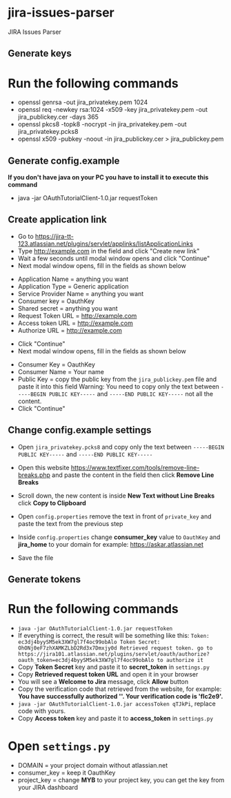 # jira-issues-parser
JIRA Issues Parser

Generate keys
-------------

# Run the following commands

- openssl genrsa -out jira_privatekey.pem 1024
- openssl req -newkey rsa:1024 -x509 -key jira_privatekey.pem -out jira_publickey.cer -days 365
- openssl pkcs8 -topk8 -nocrypt -in jira_privatekey.pem -out jira_privatekey.pcks8
- openssl x509 -pubkey -noout -in jira_publickey.cer  > jira_publickey.pem

Generate config.example
-----------------------

**If you don't have java on your PC you have to install it to execute this command**

- java -jar OAuthTutorialClient-1.0.jar requestToken

Create application link
-----------------------

- Go to https://jira-tt-123.atlassian.net/plugins/servlet/applinks/listApplicationLinks
- Type http://example.com in the field and click "Create new link"
- Wait a few seconds until modal window opens and click "Continue"
- Next modal window opens, fill in the fields as shown below
* Application Name = anything you want
* Application Type = Generic application
* Service Provider Name = anything you want
* Consumer key = OauthKey
* Shared secret = anything you want
* Request Token URL = http://example.com
* Access token URL = http://example.com
* Authorize URL = http://example.com
- Click "Continue"
- Next modal window opens, fill in the fields as shown below
* Consumer Key = OauthKey
* Consumer Name = Your name
* Public Key = copy the public key from the `jira_publickey.pem` file and paste it into this field
  Warning: You need to copy only the text between `-----BEGIN PUBLIC KEY-----` and `-----END PUBLIC KEY-----` not all the content.
* Click "Continue"

Change config.example settings
------------------------------

- Open `jira_privatekey.pcks8` and copy only the text between `-----BEGIN PUBLIC KEY-----` and `-----END PUBLIC KEY-----`
- Open this website https://www.textfixer.com/tools/remove-line-breaks.php and paste the content in the field then click **Remove Line Breaks**
- Scroll down, the new content is inside **New Text without Line Breaks** click **Copy to Clipboard**
- Open `config.properties` remove the text in front of `private_key` and paste the text from the previous step
- Inside `config.properties` change **consumer_key** value to `OauthKey` and **jira_home** to your domain for example: https://askar.atlassian.net

- Save the file

Generate tokens
---------------

# Run the following commands

- `java -jar OAuthTutorialClient-1.0.jar requestToken`
- If everything is correct, the result will be something like this:
`
Token:            ec3dj4byySM5ek3XW7gl7f4oc99obAlo
Token Secret:   OhONj0eF7zhXAMKZLbD2Rd3x7Dmxjy0d
Retrieved request token. go to https://jira101.atlassian.net/plugins/servlet/oauth/authorize?oauth_token=ec3dj4byySM5ek3XW7gl7f4oc99obAlo to authorize it
`
- Copy **Token Secret** key and paste it to **secret_token** in `settings.py`
- Copy **Retrieved request token URL** and open it in your browser
- You will see a **Welcome to Jira** message, click **Allow** button
- Copy the verification code that retrieved from the website, for example: **You have successfully authorized ''. Your verification code is 'fIc2e9'.**
- `java -jar OAuthTutorialClient-1.0.jar accessToken qTJkPi`, replace code with yours.
- Copy **Access token** key and paste it to **access_token** in `settings.py`

# Open `settings.py`

- DOMAIN = your project domain without atlassian.net
- consumer_key = keep it OauthKey
- project_key = change **MYB** to your project key, you can get the key from your JIRA dashboard

